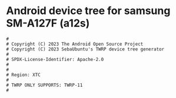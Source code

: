 # Android device tree for samsung SM-A127F (a12s)

```
#
# Copyright (C) 2023 The Android Open Source Project
# Copyright (C) 2023 SebaUbuntu's TWRP device tree generator
#
# SPDX-License-Identifier: Apache-2.0
#
#
# Region: XTC
#
# TWRP ONLY SUPPORTS: TWRP-11 
#
```

